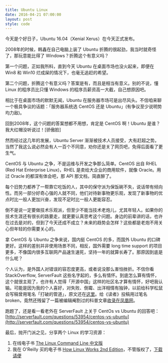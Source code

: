 ```yaml
---
title: Ubuntu Linux
date: 2016-04-21 07:00:00
layout: post
style: code
---
```


今天是个好日子，Ubuntu 16.04（Xenial Xerus）在今天正式发布。

2008年的时候，韩鑫在自己电脑上装了 Ubuntu 折腾的很起劲，我当时就奇怪了，那玩意能比得了 Windows？折腾这个有意义吗？

第一个问题，正如我所料，直到今天 Ubuntu 在桌面市场也没火起来，即便在 Win8 和 Win10 烂成屎的情况下，也毫无追赶的希望。

第二个问题，折腾这个有意义吗？答案是有，而且是相当有意义。别的不说，懂 Linux 的程序员比只懂 Windows 的程序员薪资高一大截，自己想原因吧。

相比于在桌面市场的默默无闻，Ubuntu 在服务器市场可是出尽风头。不信咱来聊一个极具争议的话题：「服务器系统选 CentOS 还是 Ubuntu」(有争议至少说明势均力敌)。

回到2008年，这个问题的答案想都不用想，肯定是 CentOS 啊！Ubuntu 是谁？我大红帽没听说过！[骄傲脸]

然而经过这几年的发展，Ubuntu Server 渐渐被技术人员接受，大有赶超之势。当然了我这么说必然会有人一百个不同意，劝你还是关了网页吧，免得后面看了更生气。

CentOS 与 Ubuntu 之争，不是运维与开发之争那么简单。CentOS 出自 RHEL (Red Hat Enterprise Linux)，RHEL 是卖给大企业的商用软件，就像 Oracle。用过 Oracle 的都深有体会吧，那 API 那文档，简直醉了。

每个旧势力都养了一帮靠它吃饭的人，其中的保守派为保饭碗不失，说话带有倾向性。而另一部分好奇心强的人就不同，他们对待新事物更乐观，发现了新事物的优点时比一般人更加兴奋，发现不足时比一般人更能容忍。

倒不是说一定要做技术乐观派，但至少不能当技术老炮儿，尤其年轻人。如果你的技术生涯还有很长的路要走，就更要认真思考这个问题。身边的前辈讲的话，也许在过去是对的，但到了今天还成不成立？未来的趋势会怎样？这些都是老炮不用关心但年轻的你需要关心的。

拿 CentOS 与 Ubuntu 之争来说，国内挺 CentOS 的多，而国外 Ubuntu 的口碑更好。这样的差别并非使用场景不同，相反，国外需要 long time support 的项目更多，不像国内很多互联网产品速生速死，坚持一年的就算长寿了。那原因到底是什么呢？

个人认为，是外国人对错误的容忍度更高，或者说没那么害怕挫折。不信你看 StackOverflow, ServerFault 这些名字起的，多么有情怀。到底怎么算有情怀，这个就很主观了，也许有人觉得「开源中国」这样的社区名才算有情怀，好吧我认输。可能是因为我的个人喜好，对失败、倒霉、出洋相情有独钟，以前给科学松鼠会写稿曾用笔名「打破的管道」，原文还在[这里](http://songshuhui.net/archives/33156)。给《读者》投稿用过笔名 broken，竟然还残留了一篇被编辑阉割过的科普文章[收录在凤凰网](http://blog.ifeng.com/article/4543313.html)。

跑题了，还是看一看老外在 ServerFault 上关于 CentOs vs Ubuntu 的回答吧：
[http://serverfault.com/questions/53954/centos-vs-ubuntu](http://serverfault.com/questions/53954/centos-vs-ubuntu)

最后，抛开门派之见，分享两个 Linux 的学习资源：
1. 在线电子书 [The Linux Command Line 中文版](http://billie66.github.io/TLCL/book/index.html)
2. 我在 O'Reilly 买的电子书 [How Linux Works 2nd Edition](http://shop.oreilly.com/product/9781593275679.do)，不管版权了，[下载请便](http://cdn.maintao.com/book/How_Linux_Works_Second_Edition.epub)

